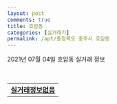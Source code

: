 ```yaml
---
layout: post
comments: true
title: 호암동
categories: [실거래가]
permalink: /apt/충청북도 충주시 호암동
---
```


2021년 07월 04일 호암동 실거래 정보

<script type="text/javascript">
  google.charts.load('current', {'packages':['corechart']});
  google.charts.setOnLoadCallback(drawChart);

  function drawChart() {
    var data = google.visualization.arrayToDataTable([['거래일', '매매', '전월세', '전매'], ['20-07', 30, 16, 1], ['20-08', 20, 20, 0], ['20-09', 18, 122, 0], ['20-10', 28, 43, 0], ['20-11', 28, 22, 0], ['20-12', 37, 20, 0], ['21-01', 29, 14, 0], ['21-02', 33, 18, 0], ['21-03', 69, 28, 0], ['21-04', 51, 15, 0], ['21-05', 63, 6, 0], ['21-06', 66, 7, 0]]);

    var options = {
      title: '최근 유형별 거래량 추이',
      legend: { position: 'bottom' }
    };

    var chart = new google.visualization.LineChart(document.getElementById('columnchart_material'));
    chart.draw(data, (options));
  }
</script>

<div id="columnchart_material" style="width: 95%; margin-left: -35px; display: block"></div>
<br>
<table>
  <tr>
    <td colspan="4" style="font-weight: bold;"><a href="https://search.naver.com/search.naver?query=호암동 실거래정보없음">실거래정보없음</a></td>
  </tr>
    
</table>
    